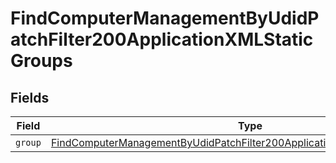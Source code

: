 # FindComputerManagementByUdidPatchFilter200ApplicationXMLStaticGroups


## Fields

| Field                                                                                                                                                                             | Type                                                                                                                                                                              | Required                                                                                                                                                                          | Description                                                                                                                                                                       |
| --------------------------------------------------------------------------------------------------------------------------------------------------------------------------------- | --------------------------------------------------------------------------------------------------------------------------------------------------------------------------------- | --------------------------------------------------------------------------------------------------------------------------------------------------------------------------------- | --------------------------------------------------------------------------------------------------------------------------------------------------------------------------------- |
| `group`                                                                                                                                                                           | [FindComputerManagementByUdidPatchFilter200ApplicationXMLStaticGroupsGroup](../../models/operations/findcomputermanagementbyudidpatchfilter200applicationxmlstaticgroupsgroup.md) | :heavy_minus_sign:                                                                                                                                                                | N/A                                                                                                                                                                               |